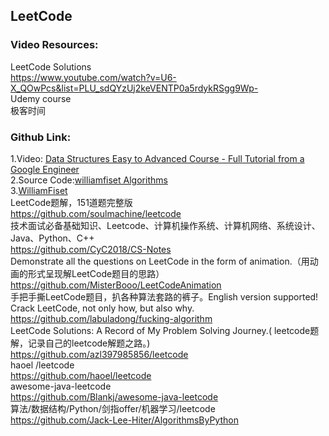 ## LeetCode 
### Video Resources:
LeetCode Solutions
<br>https://www.youtube.com/watch?v=U6-X_QOwPcs&list=PLU_sdQYzUj2keVENTP0a5rdykRSgg9Wp-   
Udemy course  
极客时间

### Github Link:   
1.Video: [Data Structures Easy to Advanced Course - Full Tutorial from a Google Engineer](https://www.youtube.com/watch?v=RBSGKlAvoiM&ab_channel=freeCodeCamp.org)  
2.Source Code:[williamfiset Algorithms](https://github.com/williamfiset/Algorithms)  
3.[WilliamFiset](https://www.youtube.com/channel/UCD8yeTczadqdARzQUp29PJw)  
LeetCode题解，151道题完整版
<br>https://github.com/soulmachine/leetcode
<br>技术面试必备基础知识、Leetcode、计算机操作系统、计算机网络、系统设计、Java、Python、C++
<br>https://github.com/CyC2018/CS-Notes
<br>Demonstrate all the questions on LeetCode in the form of animation.（用动画的形式呈现解LeetCode题目的思路）
<br>https://github.com/MisterBooo/LeetCodeAnimation
<br>手把手撕LeetCode题目，扒各种算法套路的裤子。English version supported! Crack LeetCode, not only how, but also why.
<br>https://github.com/labuladong/fucking-algorithm
<br>LeetCode Solutions: A Record of My Problem Solving Journey.( leetcode题解，记录自己的leetcode解题之路。)
<br>https://github.com/azl397985856/leetcode
<br>haoel /leetcode
<br>https://github.com/haoel/leetcode
<br>awesome-java-leetcode
<br>https://github.com/Blankj/awesome-java-leetcode
<br>算法/数据结构/Python/剑指offer/机器学习/leetcode
<br>https://github.com/Jack-Lee-Hiter/AlgorithmsByPython

